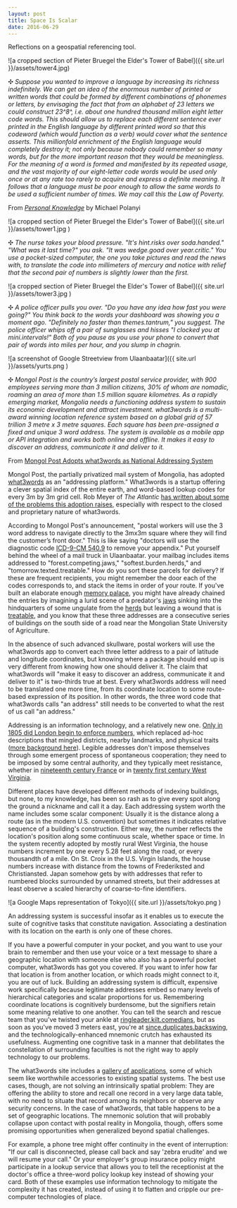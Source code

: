 ```yaml
---
layout: post
title: Space Is Scalar
date: 2016-06-29
---
```

Reflections on a geospatial referencing tool.

<!--more-->
![a cropped section of Pieter Bruegel the Elder's Tower of Babel]({{ site.url }}/assets/tower4.jpg)

&#10019; _Suppose you wanted to improve a language by increasing its richness indefinitely. We can get an idea of the enormous number of printed or written words that could be formed by different combinations of phonemes or letters, by envisaging the fact that from an alphabet of 23 letters we could construct 23^8^, i.e. about one hundred thousand million eight letter code words. This should allow us to replace each different sentence ever printed in the English language by different printed word so that this codeword (which would function as a verb) would cover what the sentence asserts. This millionfold enrichment of the English language would completely destroy it; not only because nobody could remember so many words, but for the more important reason that they would be meaningless. For the meaning of a word is formed and manifested by its repeated usage, and the vast majority of our eight-letter code words would be used only once or at any rate too rarely to acquire and express a definite meaning. It follows that a language must be poor enough to allow the same words to be used a sufficient number of times. We may call this the Law of Poverty._  

From [_Personal Knowledge_](https://www.amazon.com/Personal-Knowledge-Towards-Post-Critical-Philosophy/dp/0226672883) by Michael Polanyi

![a cropped section of Pieter Bruegel the Elder's Tower of Babel]({{ site.url }}/assets/tower1.jpg )


&#10019; _The nurse takes your blood pressure. "It's hint.risks over soda.handed." "What was it last time?" you ask. "It was wedge.goad over year.critic." You use a pocket-sized computer, the one you take pictures and read the news with, to translate the code into millimeters of mercury and notice with relief that the second pair of numbers is slightly lower than the first._


![a cropped section of Pieter Bruegel the Elder's Tower of Babel]({{ site.url }}/assets/tower3.jpg )


&#10019; _A police officer pulls you over. "Do you have any idea how fast you were going?" You think back to the words your dashboard was showing you a moment ago. "Definitely no faster than themes.tantrum," you suggest. The police officer whips off a pair of sunglasses and hisses "I clocked you at mini.intervals!" Both of you pause as you use your phone to convert that pair of words into miles per hour, and you slump in chagrin._

![a screenshot of Google Streetview from Ulaanbaatar]({{ site.url }}/assets/yurts.png )

&#10019; _Mongol Post is the country’s largest postal service provider, with 900 employees serving more than 3 million citizens, 30% of whom are nomadic, roaming an area of more than 1.5 million square kilometres. As a rapidly emerging market, Mongolia needs a functioning address system to sustain its economic development and attract investment. what3words is a multi-award winning location reference system based on a global grid of 57 trillion 3 metre x 3 metre squares. Each square has been pre-assigned a fixed and unique 3 word address. The system is available as a mobile app or API integration and works both online and offline. It makes it easy to discover an address, communicate it and deliver to it._

From [Mongol Post Adopts what3words as National Addressing System][3]

Mongol Post, the partially privatized mail system of Mongolia, has adopted [what3words](https://map.what3words.com) as an "addressing platform." What3words is a startup offering a clever spatial index of the entire earth, and word-based lookup codes for every 3m by 3m grid cell. Rob Meyer of _The Atlantic_ [has written about some of the problems this adoption raises,][1] especially with respect to the closed and proprietary nature of what3words.  

According to Mongol Post's announcement, "postal workers will use the 3 word address to navigate directly to the 3mx3m square where they will find the customer’s front door." This is like saying "doctors will use the diagnostic code [ICD-9-CM 540.9](http://www.icd9data.com/2013/Volume1/520-579/540-543/540/540.9.htm) to remove your appendix." Put yourself behind the wheel of a mail truck in Ulaanbaatar. your mailbag includes items addressed to "forest.competing.jaws," "softest.burden.herds," and "tomorrow.texted.treatable." How do you sort these parcels for delivery? If these are frequent recipients, you might remember the door each of the codes corresponds to, and stack the items in order of your route. If you've built an elaborate enough [memory palace][8], you might have already chained the entries by imagining a lurid scene of a predator's [jaws][5] sinking into the hindquarters of some ungulate from the [herds][6] but leaving a wound that is [treatable][7], and you know that these three addresses are a consecutive series of buildings on the south side of a road near the Mongolian State University of Agriculture.

In the absence of such advanced skullware, postal workers will use the what3words app to convert each three letter address to a pair of latitude and longitude coordinates, but knowing where a package should end up is very different from knowing how one should deliver it. The claim that what3words will "make it easy to discover an address, communicate it and deliver to it" is two-thirds true at best. Every what3words address will need to be translated one more time, from its coordinate location to some route-based expression of its position. In other words, the three word code that what3words calls "an address" still needs to be converted to what the rest of us call "an address."

Addressing is an information technology, and a relatively new one. [Only in 1805 did London begin to enforce numbers,][4] which replaced ad-hoc descriptions that mingled districts, nearby landmarks, and physical traits ([more background here](https://regencyredingote.wordpress.com/2012/02/10/on-the-numbering-of-houses/)). Legible addresses don't impose themselves through some emergent process of spontaneous cooperation; they need to be imposed by some central authority, and they typically meet resistance, whether in [nineteenth century France](https://books.google.com/books?id=tD1AupO0vvoC&lpg=PA26&ots=jkXZWtS10d&dq=walter%20benjamin%20house%20numbering%20france&pg=PA26#v=onepage&q&f=false) or in [twenty first century West Virginia](http://www.tandfonline.com/doi/abs/10.1080/00045608.2011.620503).  

Different places have developed different methods of indexing buildings, but none, to my knowledge, has been so rash as to give every spot along the ground a nickname and call it a day. Each addressing system worth the name includes some scalar component: Usually it is the distance along a route (as in the modern U.S. convention) but sometimes it indicates relative sequence of a building's construction. Either way, the number reflects the location's position along some continuous scale, whether space or time. In the system recently adopted by mostly rural West Virginia, the house numbers increment by one every 5.28 feet along the road, or every thousandth of a mile. On St. Croix in the U.S. Virgin Islands, the house numbers increase with distance from the towns of Frederiksted and Christiansted. Japan somehow gets by with addresses that refer to numbered blocks surrounded by unnamed streets, but their addresses at least observe a scaled hierarchy of coarse-to-fine identifiers.

![a Google Maps representation of Tokyo]({{ site.url }}/assets/tokyo.png )

An addressing system is successful insofar as it enables us to execute the suite of cognitive tasks that constitute navigation. Associating a destination with its location on the earth is only one of these chores.

If you have a powerful computer in your pocket, and you want to use your brain to remember and then use your voice or a text message to share a geographic location with someone else who also has a powerful pocket computer, what3words has got you covered. If you want to infer how far that location is from another location, or which roads might connect to it, you are out of luck. Building an addressing system is difficult, expensive work specifically because legitimate addresses embed so many levels of hierarchical categories and scalar proportions for us. Remembering coordinate locations is cognitively burdensome, but the signifiers retain some meaning relative to one another. You can tell the search and rescue team that you've twisted your ankle at [ringleader.kilt.comedians](http://w3w.co/ringleader.kilt.comedians), but as soon as you've moved 3 meters east, you're at [since.duplicates.backswing](http://w3w.co/since.duplicates.backswing), and the technologically-enhanced mnemonic crutch has exhausted its usefulness. Augmenting one cognitive task in a manner that debilitates the constellation of surrounding faculties is not the right way to apply technology to our problems.

The what3words site includes a [gallery of applications](https://what3words.com/industries/), some of which seem like worthwhile accessories to existing spatial systems. The best use cases, though, are not solving an intrinsically spatial problem: They are offering the ability to store and recall one record in a very large data table, with no need to situate that record among its neighbors or observe any security concerns. In the case of what3words, that table happens to be a set of geographic locations. The mnemonic solution that will probably collapse upon contact with postal reality in Mongolia, though, offers some promising opportunities when generalized beyond spatial challenges.

For example, a phone tree might offer continuity in the event of interruption: "If our call is disconnected, please call back and say 'zebra erudite' and we will resume your call." Or your employer's group insurance policy might participate in a lookup service that allows you to tell the receptionist at the doctor's office a three-word policy lookup key instead of showing your card. Both of these examples use information technology to mitigate the complexity it has created, instead of using it to flatten and cripple our pre-computer technologies of place.



[1]: http://www.theatlantic.com/technology/archive/2016/06/the-most-interesting-story-about-postal-addresses-you-have-ever-read/487160/ "The App That Wants to Simplify Postal Addresses"

[2]: http://ardholdings.com/en/ard-financial-group-becomes-a-shareholder-of-mongol-post-jsc/ "Ard Financial Group becomes a shareholder of Mongol Post JSC"

[3]: http://www.mongolpost.mn/more/156 "MONGOL POST ADOPTS WHAT3WORDS AS NATIONAL ADDRESSING SYSTEM"

[4]: http://query.nytimes.com/mem/archive-free/pdf?res=9803EEDB1139E433A25755C1A9619C94699ED7CF "THE NUMBERING OF HOUSES"

[5]: http://w3w.co/forest.competing.jaws "forest.competing.jaws"

[6]: http://w3w.co/softest.burden.herds "softest.burden.herds"

[7]: http://w3w.co/tomorrow.texted.treatable "tomorrow.textable.treatable"

[8]: https://en.wikipedia.org/wiki/Method_of_loci "Method of loci"
